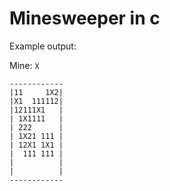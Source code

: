 # Minesweeper in c

Example output:

 Mine: ```X```
```
------------
|11     1X2|
|X1  111112|
|12111X1   |
| 1X1111   |
| 222      |
| 1X21 111 |
| 12X1 1X1 |
|  111 111 |
|          |
|          |
------------
```
